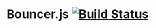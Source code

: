 # Bouncer.js [![Build Status](https://travis-ci.org/cferdinandi/bouncer.svg)](https://travis-ci.org/cferdinandi/bouncer)
